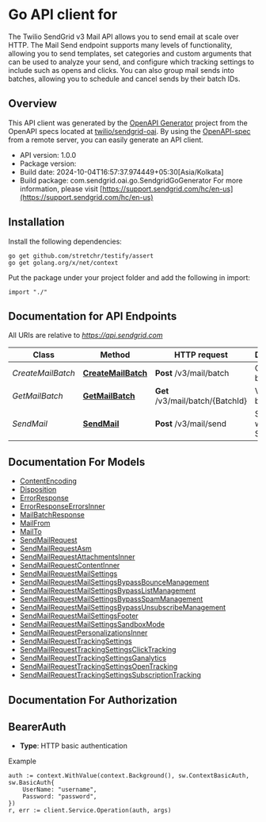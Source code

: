 # Go API client for 

The Twilio SendGrid v3 Mail API allows you to send email at scale over HTTP. The Mail Send endpoint supports many levels of functionality, allowing you to send templates, set categories and custom arguments that can be used to analyze your send, and configure which tracking settings to include such as opens and clicks. You can also group mail sends into batches, allowing you to schedule and cancel sends by their batch IDs.

## Overview
This API client was generated by the [OpenAPI Generator](https://openapi-generator.tech) project from the OpenAPI specs located at [twilio/sendgrid-oai](https://github.com/twilio/sendgrid-oai/tree/main/spec).  By using the [OpenAPI-spec](https://www.openapis.org/) from a remote server, you can easily generate an API client.

- API version: 1.0.0
- Package version: 
- Build date: 2024-10-04T16:57:37.974449+05:30[Asia/Kolkata]
- Build package: com.sendgrid.oai.go.SendgridGoGenerator
For more information, please visit [https://support.sendgrid.com/hc/en-us](https://support.sendgrid.com/hc/en-us)

## Installation

Install the following dependencies:

```shell
go get github.com/stretchr/testify/assert
go get golang.org/x/net/context
```

Put the package under your project folder and add the following in import:

```golang
import "./"
```

## Documentation for API Endpoints

All URIs are relative to *https://api.sendgrid.com*

Class | Method | HTTP request | Description
------------ | ------------- | ------------- | -------------
*CreateMailBatch* | [**CreateMailBatch**](docs/CreateMailBatch.md#createmailbatch) | **Post** /v3/mail/batch | Create a batch ID.
*GetMailBatch* | [**GetMailBatch**](docs/GetMailBatch.md#getmailbatch) | **Get** /v3/mail/batch/{BatchId} | Validate a batch ID.
*SendMail* | [**SendMail**](docs/SendMail.md#sendmail) | **Post** /v3/mail/send | Send Email with Twilio SendGrid.


## Documentation For Models

 - [ContentEncoding](ContentEncoding.md)
 - [Disposition](Disposition.md)
 - [ErrorResponse](ErrorResponse.md)
 - [ErrorResponseErrorsInner](ErrorResponseErrorsInner.md)
 - [MailBatchResponse](MailBatchResponse.md)
 - [MailFrom](MailFrom.md)
 - [MailTo](MailTo.md)
 - [SendMailRequest](SendMailRequest.md)
 - [SendMailRequestAsm](SendMailRequestAsm.md)
 - [SendMailRequestAttachmentsInner](SendMailRequestAttachmentsInner.md)
 - [SendMailRequestContentInner](SendMailRequestContentInner.md)
 - [SendMailRequestMailSettings](SendMailRequestMailSettings.md)
 - [SendMailRequestMailSettingsBypassBounceManagement](SendMailRequestMailSettingsBypassBounceManagement.md)
 - [SendMailRequestMailSettingsBypassListManagement](SendMailRequestMailSettingsBypassListManagement.md)
 - [SendMailRequestMailSettingsBypassSpamManagement](SendMailRequestMailSettingsBypassSpamManagement.md)
 - [SendMailRequestMailSettingsBypassUnsubscribeManagement](SendMailRequestMailSettingsBypassUnsubscribeManagement.md)
 - [SendMailRequestMailSettingsFooter](SendMailRequestMailSettingsFooter.md)
 - [SendMailRequestMailSettingsSandboxMode](SendMailRequestMailSettingsSandboxMode.md)
 - [SendMailRequestPersonalizationsInner](SendMailRequestPersonalizationsInner.md)
 - [SendMailRequestTrackingSettings](SendMailRequestTrackingSettings.md)
 - [SendMailRequestTrackingSettingsClickTracking](SendMailRequestTrackingSettingsClickTracking.md)
 - [SendMailRequestTrackingSettingsGanalytics](SendMailRequestTrackingSettingsGanalytics.md)
 - [SendMailRequestTrackingSettingsOpenTracking](SendMailRequestTrackingSettingsOpenTracking.md)
 - [SendMailRequestTrackingSettingsSubscriptionTracking](SendMailRequestTrackingSettingsSubscriptionTracking.md)


## Documentation For Authorization



## BearerAuth

- **Type**: HTTP basic authentication

Example

```golang
auth := context.WithValue(context.Background(), sw.ContextBasicAuth, sw.BasicAuth{
    UserName: "username",
    Password: "password",
})
r, err := client.Service.Operation(auth, args)
```

